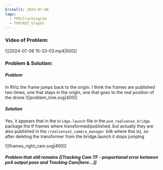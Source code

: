 ```yaml
---
Erstellt: 2024-07-06
tags:
  - TFM/TrackingCam
  - TFM/RQT_Graphs
---
```

### Video of Problem:
![[2024-07-06 15-33-03.mp4|500]]


### Problem & Solution: 

##### Problem
In RViz the frame jumps back to the origin.
I think the frames are published two times, one that stays in the origin, one that goes to the real position of the drone
![[problem_tree.svg|400]]
##### Solution
Yes, it appears that in the `bridge.launch` file in the `px4_realsense_bridge` package the tf frames where transformed/published. but actually they are also published in the `/realsense2_camera_manager` (idk where this is), so after deleting the transformer from the bridge.launch it stops jumping

![[frames_right_cam.svg|400]]
##### Problem that still remains [[Tracking Cam TF - proportional error between px4 output pose and Tracking Cam|here...]]


